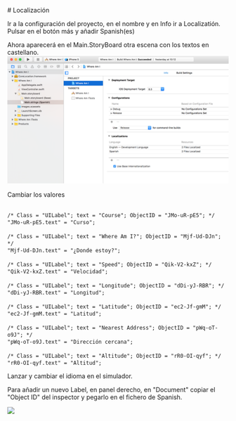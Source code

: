 # Localización

Ir a la configuración del proyecto, en el nombre y en Info ir a Localizatión. Pulsar en el botón más y añadir Spanish(es)

Ahora aparecerá en el Main.StoryBoard otra escena con los textos en castellano.
![](captions/day15/xcode_i18n_1.png)

Cambiar los valores
```

/* Class = "UILabel"; text = "Course"; ObjectID = "JMo-uR-pE5"; */
"JMo-uR-pE5.text" = "Curso";

/* Class = "UILabel"; text = "Where Am I?"; ObjectID = "Mjf-Ud-DJn"; */
"Mjf-Ud-DJn.text" = "¿Donde estoy?";

/* Class = "UILabel"; text = "Speed"; ObjectID = "Qik-V2-kxZ"; */
"Qik-V2-kxZ.text" = "Velocidad";

/* Class = "UILabel"; text = "Longitude"; ObjectID = "dDi-yJ-RBR"; */
"dDi-yJ-RBR.text" = "Longitud";

/* Class = "UILabel"; text = "Latitude"; ObjectID = "ec2-Jf-gmM"; */
"ec2-Jf-gmM.text" = "Latitud";

/* Class = "UILabel"; text = "Nearest Address"; ObjectID = "pWq-oT-o9J"; */
"pWq-oT-o9J.text" = "Dirección cercana";

/* Class = "UILabel"; text = "Altitude"; ObjectID = "rR0-OI-qyf"; */
"rR0-OI-qyf.text" = "Altitud";

```

Lanzar y cambiar el idioma en el simulador.

Para añadir un nuevo Label, en panel derecho, en "Document" copiar el "Object ID" del inspector y pegarlo en el fichero de Spanish.

![](captions/day15/xcode_i18n_2.png)
